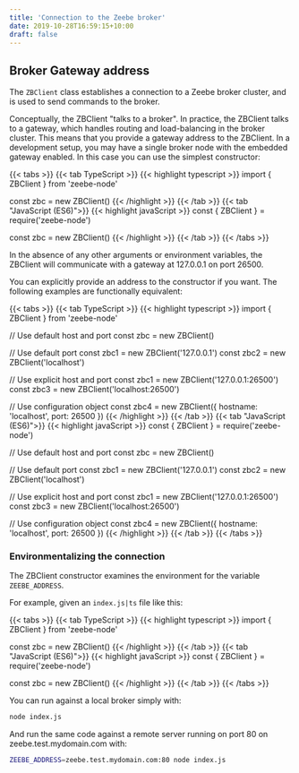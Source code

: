 ```yaml
---
title: 'Connection to the Zeebe broker'
date: 2019-10-28T16:59:15+10:00
draft: false
---
```


## Broker Gateway address

The `ZBClient` class establishes a connection to a Zeebe broker cluster, and is used to send commands to the broker.

Conceptually, the ZBClient "talks to a broker". In practice, the ZBClient talks to a gateway, which handles routing and load-balancing in the broker cluster. This means that you provide a gateway address to the ZBClient. In a development setup, you may have a single broker node with the embedded gateway enabled. In this case you can use the simplest constructor:

<!-- prettier-ignore -->
{{< tabs >}}
  {{< tab TypeScript >}}
    {{< highlight typescript >}}
import { ZBClient } from 'zeebe-node'

const zbc = new ZBClient()
    {{< /highlight >}}
  {{< /tab >}}
  {{< tab "JavaScript (ES6)">}}
    {{< highlight javaScript >}}
const { ZBClient } = require('zeebe-node')

const zbc = new ZBClient()
    {{< /highlight >}}
  {{< /tab >}}
{{< /tabs >}}

In the absence of any other arguments or environment variables, the ZBClient will communicate with a gateway at 127.0.0.1 on port 26500.

You can explicitly provide an address to the constructor if you want. The following examples are functionally equivalent:

<!-- prettier-ignore -->
{{< tabs >}}
  {{< tab TypeScript >}}
    {{< highlight typescript >}}
import { ZBClient } from 'zeebe-node'

// Use default host and port
const zbc = new ZBClient()

// Use default port
const zbc1 = new ZBClient('127.0.0.1')
const zbc2 = new ZBClient('localhost')

// Use explicit host and port
const zbc1 = new ZBClient('127.0.0.1:26500')
const zbc3 = new ZBClient('localhost:26500')

// Use configuration object
const zbc4 = new ZBClient({
  hostname: 'localhost',
  port: 26500
})
    {{< /highlight >}}
  {{< /tab >}}
  {{< tab "JavaScript (ES6)">}}
    {{< highlight javaScript >}}
const { ZBClient } = require('zeebe-node')

// Use default host and port
const zbc = new ZBClient()

// Use default port
const zbc1 = new ZBClient('127.0.0.1')
const zbc2 = new ZBClient('localhost')

// Use explicit host and port
const zbc1 = new ZBClient('127.0.0.1:26500')
const zbc3 = new ZBClient('localhost:26500')

// Use configuration object
const zbc4 = new ZBClient({
  hostname: 'localhost',
  port: 26500
})
    {{< /highlight >}}
  {{< /tab >}}
{{< /tabs >}}

### Environmentalizing the connection

The ZBClient constructor examines the environment for the variable `ZEEBE_ADDRESS`.

For example, given an `index.js|ts` file like this:

<!-- prettier-ignore -->
{{< tabs >}}
  {{< tab TypeScript >}}
    {{< highlight typescript >}}
import { ZBClient } from 'zeebe-node'

const zbc = new ZBClient()
    {{< /highlight >}}
  {{< /tab >}}
  {{< tab "JavaScript (ES6)">}}
    {{< highlight javaScript >}}
const { ZBClient } = require('zeebe-node')

const zbc = new ZBClient()
    {{< /highlight >}}
  {{< /tab >}}
{{< /tabs >}}

You can run against a local broker simply with:

```bash
node index.js
```

And run the same code against a remote server running on port 80 on zeebe.test.mydomain.com with:

```bash
ZEEBE_ADDRESS=zeebe.test.mydomain.com:80 node index.js
```



